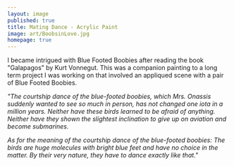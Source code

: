 ```yaml
---
layout: image
published: true
title: Mating Dance - Acrylic Paint
image: art/BoobsinLove.jpg
homepage: true
---
```

I became intrigued with Blue Footed Boobies after reading the book "Galapagos" by Kurt Vonnegut. This was a companion painting to a long term project I was working on that involved an appliqued scene with a pair of Blue Footed Boobies. 


_"The courtship dance of the blue-footed boobies, which Mrs. Onassis suddenly wanted to see so much in person, has not changed one iota in a million years. Neither have these birds learned to be afraid of anything. Neither have they shown the slightest inclination to give up on aviation and become submarines._

_As for the meaning of the courtship dance of the blue-footed boobies: The birds are huge molecules with bright blue feet and have no choice in the matter. By their very nature, they have to dance exactly like that."_
